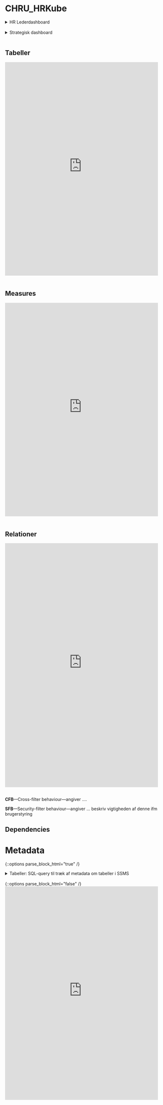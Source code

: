 # CHRU_HRKube

<details><summary markdown="span">HR Lederdashboard</summary>
<center>
<iframe src="https://flis.regionh.top.local:444/PBIReports/powerbi/L%C3%B8n%20og%20HR/HR%20Lederdashboard/HR%20Lederdashboard?RC:Toolbar=False" style="border:1px #000000 none;" frameborder="1" height="660" width="990" ></iframe>
</center>
</details>
<br>

<details><summary markdown="span">Strategisk dashboard</summary>
<center>
<iframe src="https://flis.regionh.top.local:444/PBIReports/powerbi/L%C3%B8n%20og%20HR/HR%20Strategisk%20Dashboard/HR%20Strategisk%20Dashboard?RC:Toolbar=False" style="border:1px #000000 solid;" frameborder="1" height="660" width="990" allowfullscreen></iframe>
</center>
</details>
<br>


## Tabeller

<center>
<iframe width="100%" height="700" frameborder="0" scrolling="no" seamless="yes" src="https://regionh-my.sharepoint.com/personal/stefan_sajin-henningsen_regionh_dk/_layouts/15/Doc.aspx?sourcedoc={5dfb432a-a9ed-4505-8f64-7202958be769}&action=embedview&Item=qry_tables&wdAllowInteractivity=FALSE&&wdHideGridlines=TRUE&wdHideHeaders=TRUE&wdInConfigurator=TRUE&wdInConfigurator=TRUE&edesNext=TRUE&edrtees6=FALSE&resen=FALSE&ed1JS=FALSE&wdHideSheetTabs=TRUE&ActiveCell=Z1000"></iframe>
</center>
<br>


## Measures
<center>
<iframe width="100%" height="700" frameborder="0" scrolling="no" src="https://regionh-my.sharepoint.com/personal/stefan_sajin-henningsen_regionh_dk/_layouts/15/Doc.aspx?sourcedoc={5dfb432a-a9ed-4505-8f64-7202958be769}&action=embedview&Item=qry_measures&wdAllowInteractivity=FALSE&wdHideGridlines=TRUE&wdHideHeaders=TRUE&wdInConfigurator=TRUE&wdInConfigurator=TRUE&edesNext=TRUE&edrtees6=FALSE&resen=FALSE&ed1JS=FALSE&wdHideSheetTabs=TRUE&ActiveCell=Z1000"></iframe>
</center>
<br>


## Relationer
<center>
<iframe width="100%" height="800" frameborder="0" scrolling="no" src="https://regionh-my.sharepoint.com/personal/stefan_sajin-henningsen_regionh_dk/_layouts/15/Doc.aspx?sourcedoc={5dfb432a-a9ed-4505-8f64-7202958be769}&action=embedview&Item=qry_relationships&wdAllowInteractivity=FALSE&wdHideGridlines=TRUE&wdHideHeaders=TRUE&wdInConfigurator=TRUE&wdInConfigurator=TRUE&edesNext=TRUE&edrtees6=FALSE&resen=FALSE&ed1JS=FALSE&wdHideSheetTabs=TRUE&ActiveCell=Z1000"></iframe>
</center>
<br>

**CFB**—Cross-filter behaviour—angiver ....

**SFB**—Security-filter behaviour—angiver ... beskriv vigtigheden af denne ifm brugerstyring



## Dependencies



# Metadata

<!-- TABELLER -->
{::options parse_block_html="true" /}
<details><summary markdown="span">Tabeller: SQL-query til træk af metadata om tabeller i SSMS</summary>
```sql
USE [Flis2_LønHR_v2];

SELECT
   col.TABLE_SCHEMA AS 'Skema'
   ,col.TABLE_NAME AS 'Tabel'
   ,col.ORDINAL_POSITION as ' '
   ,COALESCE(LEFT(keys.CONSTRAINT_NAME,1), NULL) AS '_Key'
   ,col.COLUMN_NAME AS 'Kolonne'
   ,DATA_TYPE AS 'Type'
   --,CHARACTER_MAXIMUM_LENGTH AS 'CharMaxLength'
   --,NUMERIC_PRECISION AS 'NumPrec'
   --,DATETIME_PRECISION AS 'dtPrec'
   ,COALESCE(DATETIME_PRECISION, NUMERIC_PRECISION, CHARACTER_MAXIMUM_LENGTH, NULL ) AS 'Len/Prec'
   ,CASE WHEN IS_NULLABLE = 'YES' THEN 'Y' ELSE 'N' END AS 'NULLs'
   ,COALESCE(colDesc.columnDescription, NULL) AS '_Beskrivelse'
  FROM INFORMATION_SCHEMA.COLUMNS col
INNER JOIN information_schema.TABLES tbl 
   ON col.table_name = tbl.table_name
LEFT JOIN INFORMATION_SCHEMA.KEY_COLUMN_USAGE keys ON 1=1
   AND keys.TABLE_SCHEMA = col.TABLE_SCHEMA
   AND keys.TABLE_NAME = col.TABLE_NAME
   AND keys.COLUMN_NAME = col.COLUMN_NAME			
LEFT JOIN (
	SELECT 
		sc.object_id
		,sc.column_id
		,sc.name
		,colProp.[value] AS 'ColumnDescription'
      FROM sys.columns sc
	INNER JOIN sys.extended_properties colProp ON 1=1
		AND colProp.major_id = sc.object_id
        AND colProp.minor_id = sc.column_id
        AND colProp.name = 'MS_Description' 
   ) colDesc
   ON 1=1 
   AND colDesc.object_id = object_id(tbl.table_schema + '.' + tbl.table_name)
   AND colDesc.name = col.COLUMN_NAME
WHERE 1=1
   AND col.TABLE_SCHEMA in ('chru_cube', 'DM_FL_HR')
ORDER BY Skema asc, Tabel ASC, ' ' ASC  
```
</details>
<br/>
{::options parse_block_html="false" /}



{::options parse_block_html="true" /}
<!-- MEASURES -->
<details><summary markdown="span">Measures: DMV-query til træk af metadata om measures i DaxStudio</summary>
```sql
SELECT
	[DisplayFolder] AS [Mappe]
	,[Name] AS [Measure]
	--,[DataType] AS [Type]
	,[FormatString] AS [Format]
	,[Expression] AS [DAX]
	,[Description] AS [Beskrivelse]
	,[ModifiedTime] AS [Redigeret]
  FROM $SYSTEM.TMSCHEMA_MEASURES
ORDER BY [Name]
```
</details>
<br>
{::options parse_block_html="false" /}




<center>
<iframe width="100%" height="700" frameborder="0" scrolling="no" seamless="yes" src="https://regionh-my.sharepoint.com/personal/stefan_sajin-henningsen_regionh_dk/_layouts/15/Doc.aspx?sourcedoc={5dfb432a-a9ed-4505-8f64-7202958be769}&action=embedview&Item=qry_tables&wdAllowInteractivity=FALSE&&wdHideGridlines=TRUE&wdHideHeaders=TRUE&wdInConfigurator=TRUE&wdInConfigurator=TRUE&edesNext=TRUE&edrtees6=FALSE&resen=FALSE&ed1JS=FALSE&wdHideSheetTabs=TRUE&ActiveCell=Z1000"></iframe>
</center>
<br>
